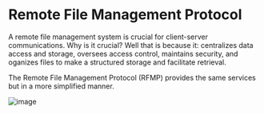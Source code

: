 # Remote File Management Protocol
A remote file management system is crucial for client-server communications. Why is it crucial? Well that is because it: centralizes data access and storage, oversees access control, maintains security, and oganizes files to make a structured storage and facilitate retrieval.

The Remote File Management Protocol (RFMP) provides the same services but in a more simplified manner.

![image](https://github.com/user-attachments/assets/4cb5212a-0b0f-4b07-949f-31a64996e063)



